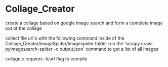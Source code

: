 # Collage_Creator
create a collage based on google image search and form a complete image out of the collage

collect file url's with the following command inside of the Collage_Creator/imageSpider/imagespider folder run 
the 'scrapy crawl pyimagesearch-spider  -o output.json' command to get a list of all images

collage.c requires -lcurl flag to compile
